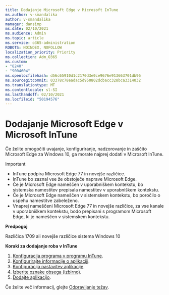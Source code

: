 ```yaml
---
title: Dodajanje Microsoft Edge v Microsoft InTune
ms.author: v-smandalika
author: v-smandalika
manager: dansimp
ms.date: 02/10/2021
ms.audience: Admin
ms.topic: article
ms.service: o365-administration
ROBOTS: NOINDEX, NOFOLLOW
localization_priority: Priority
ms.collection: Adm_O365
ms.custom:
- "8240"
- "9004604"
ms.openlocfilehash: d56c65910d1c2170d3e0ce9676e913663701db96
ms.sourcegitcommit: 03378c78eadac5d950802dcbacc328bca3314032
ms.translationtype: MT
ms.contentlocale: sl-SI
ms.lasthandoff: 02/10/2021
ms.locfileid: "50194576"
---
```

# <a name="add-microsoft-edge-to-microsoft-intune"></a>Dodajanje Microsoft Edge v Microsoft InTune

Če želite omogočiti uvajanje, konfiguriranje, nadzorovanje in zaščito Microsoft Edge za Windows 10, ga morate najprej dodati v Microsoft InTune.

> [!IMPORTANT]
- InTune podpira Microsoft Edge 77 in novejše različice.
- InTune bo zaznal vse že obstoječe naprave Microsoft Edge.
- Če je Microsoft Edge nameščen v uporabniškem kontekstu, bo sistemska namestitev prepisala namestitev v uporabniškem kontekstu.
- Če je Microsoft Edge nameščen v sistemskem kontekstu, bo poročilo o uspehu namestitve zabeleženo.
- Vnaprej nameščeni Microsoft Edge 77 in novejše različice, za vse kanale v uporabniškem kontekstu, bodo prepisani s programom Microsoft Edge, ki je nameščen v sistemskem kontekstu.

**Predpogoj**

Različica 1709 ali novejše različice sistema Windows 10

**Koraki za dodajanje roba v InTune**

1. [Konfiguracija programa v programu InTune](https://docs.microsoft.com/mem/intune/apps/apps-windows-edge).
2. [Konfigurirajte informacije o aplikaciji](https://docs.microsoft.com/mem/intune/apps/apps-windows-edge).
3. [Konfiguracija nastavitev aplikacije](https://docs.microsoft.com/mem/intune/apps/apps-windows-edge).
4. [Izberite oznake obsega (izbirno)](https://docs.microsoft.com/mem/intune/apps/apps-windows-edge).
5. [Dodajte aplikacijo](https://docs.microsoft.com/mem/intune/apps/apps-windows-edge).

Če želite več informacij, glejte [Odpravljanje težav](https://docs.microsoft.com/mem/intune/apps/apps-windows-edge).





